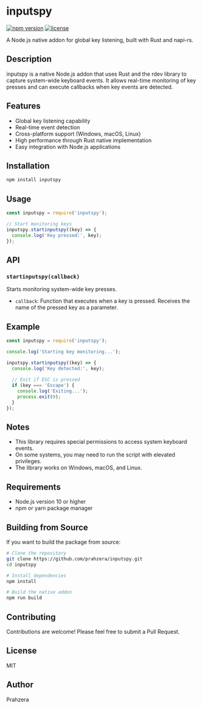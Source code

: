 # inputspy

[![npm version](https://img.shields.io/npm/v/inputspy.svg)](https://www.npmjs.com/package/inputspy)
[![license](https://img.shields.io/npm/l/inputspy.svg)](https://github.com/yourusername/inputspy/blob/main/LICENSE)

A Node.js native addon for global key listening, built with Rust and napi-rs.

## Description

inputspy is a native Node.js addon that uses Rust and the rdev library to capture system-wide keyboard events. It allows real-time monitoring of key presses and can execute callbacks when key events are detected.

## Features

- Global key listening capability
- Real-time event detection
- Cross-platform support (Windows, macOS, Linux)
- High performance through Rust native implementation
- Easy integration with Node.js applications

## Installation

```bash
npm install inputspy
```

## Usage

```javascript
const inputspy = require('inputspy');

// Start monitoring keys
inputspy.startinputspy((key) => {
  console.log('Key pressed:', key);
});
```

## API

### `startinputspy(callback)`

Starts monitoring system-wide key presses.

- `callback`: Function that executes when a key is pressed. Receives the name of the pressed key as a parameter.

## Example

```javascript
const inputspy = require('inputspy');

console.log('Starting key monitoring...');

inputspy.startinputspy((key) => {
  console.log('Key detected:', key);
  
  // Exit if ESC is pressed
  if (key === 'Escape') {
    console.log('Exiting...');
    process.exit(0);
  }
});
```

## Notes

- This library requires special permissions to access system keyboard events.
- On some systems, you may need to run the script with elevated privileges.
- The library works on Windows, macOS, and Linux.

## Requirements

- Node.js version 10 or higher
- npm or yarn package manager

## Building from Source

If you want to build the package from source:

```bash
# Clone the repository
git clone https://github.com/prahzera/inputspy.git
cd inputspy

# Install dependencies
npm install

# Build the native addon
npm run build
```

## Contributing

Contributions are welcome! Please feel free to submit a Pull Request.

## License

MIT

## Author

Prahzera
